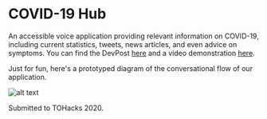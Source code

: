 # COVID-19 Hub
An accessible voice application providing relevant information on COVID-19, including current statistics, tweets, news articles, and even advice on symptoms. You can find the DevPost [here](https://devpost.com/software/covid-19-hub-ge9fy4) and a video demonstration [here](https://www.youtube.com/watch?v=6ridyufjahc).

Just for fun, here's a prototyped diagram of the conversational flow of our application.

![alt text](https://github.com/parthematics/covid-19-hub/blob/master/conv_flow.png "COVID-19 Hub Flow")

Submitted to TOHacks 2020.
